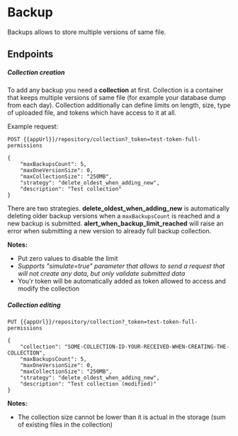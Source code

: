 Backup
======

Backups allows to store multiple versions of same file.

Endpoints
---------

##### Collection creation

To add any backup you need a **collection** at first.
Collection is a container that keeps multiple versions of same file (for example your database dump from each day).
Collection additionally can define limits on length, size, type of uploaded file, and tokens which have access to it at all.

Example request:
```
POST {{appUrl}}/repository/collection?_token=test-token-full-permissions

{
    "maxBackupsCount": 5,
    "maxOneVersionSize": 0,
    "maxCollectionSize": "250MB",
    "strategy": "delete_oldest_when_adding_new",
    "description": "Test collection"
}
```

There are two strategies. **delete_oldest_when_adding_new** is automatically deleting older backup versions
when a `maxBackupsCount` is reached and a new backup is submitted. **alert_when_backup_limit_reached** will raise an
error when submitting a new version to already full backup collection.

**Notes:** 
- Put zero values to disable the limit
- _Supports "simulate=true" parameter that allows to send a request that will not create any data, but only validate submitted data_
- You'r token will be automatically added as token allowed to access and modify the collection

##### Collection editing

```
PUT {{appUrl}}/repository/collection?_token=test-token-full-permissions

{
    "collection": "SOME-COLLECTION-ID-YOUR-RECEIVED-WHEN-CREATING-THE-COLLECTION",
    "maxBackupsCount": 5,
    "maxOneVersionSize": 0,
    "maxCollectionSize": "250MB",
    "strategy": "delete_oldest_when_adding_new",
    "description": "Test collection (modified)"
}
```

**Notes:**
- The collection size cannot be lower than it is actual in the storage (sum of existing files in the collection)

